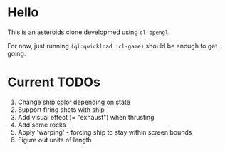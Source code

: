 # Hello #
  
This is an asteroids clone developmed using `cl-opengl`.

For now, just running `(ql:quickload :cl-game)` should be enough to get going.

# Current TODOs #

1) Change ship color depending on state
2) Support firing shots with ship
3) Add visual effect (= "exhaust") when thrusting
4) Add some rocks
5) Apply 'warping' - forcing ship to stay within screen bounds
6) Figure out units of length
